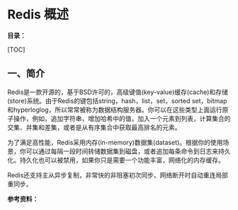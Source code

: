 # Redis 概述

**目录：**

[TOC]


## 一、简介
Redis是一款开源的，基于BSD许可的，高级键值(key-value)缓存(cache)和存储(store)系统。由于Redis的键包括string，hash，list，set，sorted set，bitmap和hyperloglog，所以常常被称为数据结构服务器。你可以在这些类型上面运行原子操作，例如，追加字符串，增加哈希中的值，加入一个元素到列表，计算集合的交集、并集和差集，或者是从有序集合中获取最高排名的元素。

为了满足高性能，Redis采用内存(in-memory)数据集(dataset)。根据你的使用场景，你可以通过每隔一段时间转储数据集到磁盘，或者追加每条命令到日志来持久化。持久化也可以被禁用，如果你只是需要一个功能丰富，网络化的内存缓存。

Redis还支持主从异步复制，非常快的非阻塞初次同步、网络断开时自动重连局部重同步。






**参考资料：**
